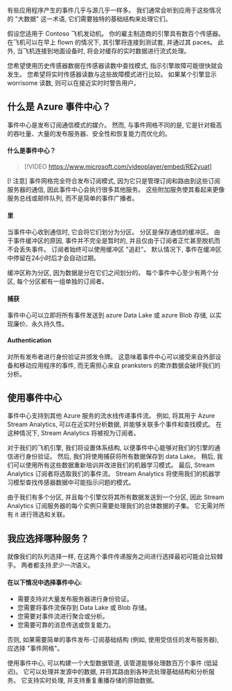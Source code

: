 有些应用程序产生的事件几乎与源几乎一样多。 我们通常会听到应用于这些情况的 "大数据" 这一术语, 它们需要独特的基础结构来处理它们。

假设您适用于 Contoso 飞机发动机。 你的雇主制造商的引擎具有数百个传感器。 在飞机可以在早上 flown 的情况下, 其引擎将连接到测试套, 并通过其 paces。 此外, 当飞机连接到地面设备时, 将会对缓存的实时数据进行流式处理。

您希望使用历史传感器数据在传感器读数中查找模式, 指示引擎故障可能很快就会发生。 您希望将实时传感器读数与这些故障模式进行比较。 如果某个引擎显示 worrisome 读数, 则可以在接近实时时警告用户。

## <a name="what-is-azure-event-hubs"></a>什么是 Azure 事件中心？
事件中心是发布订阅通信模式的媒介。 然而, 与事件网格不同的是, 它是针对极高的吞吐量、大量的发布服务器、安全性和恢复能力而优化的。

#### <a name="what-is-an-event-hub"></a>什么是事件中心？

> [!VIDEO https://www.microsoft.com/videoplayer/embed/RE2yuat]

[! 注意] 事件网格完全符合发布订阅模式, 因为它只是管理订阅和路由到这些订阅服务器的通信, 因此事件中心会执行很多其他服务。 这些附加服务使其看起来更像服务总线或邮件队列, 而不是简单的事件广播者。

#### <a name="partitions"></a>里
当事件中心收到通信时, 它会将它们划分为分区。 分区是保存通信的缓冲区。 由于事件缓冲区的原因, 事件并不完全是暂时的, 并且仅由于订阅者正忙甚至脱机而不会丢失事件。 订阅者始终可以使用缓冲区 "追赶"。 默认情况下, 事件在缓冲区中停留在24小时后才会自动过期。

缓冲区称为分区, 因为数据是分在它们之间划分的。 每个事件中心至少有两个分区, 每个分区都有一组单独的订阅者。

#### <a name="capture"></a>捕获
事件中心可以立即将所有事件发送到 azure Data Lake 或 azure Blob 存储, 以实现廉价、永久持久性。

#### <a name="authentication"></a>Authentication
对所有发布者进行身份验证并颁发令牌。 这意味着事件中心可以接受来自外部设备和移动应用程序的事件, 而无需担心来自 pranksters 的欺诈数据会破坏我们的分析。 

## <a name="using-event-hubs"></a>使用事件中心
事件中心支持到其他 Azure 服务的流水线传递事件流。 例如, 将其用于 Azure Stream Analytics, 可以在近实时分析数据, 并能够关联多个事件和查找模式。 在这种情况下, Stream Analytics 将被视为订阅者。

对于我们的飞机引擎, 我们将设置体系结构, 以便事件中心能够对我们的引擎的通信进行身份验证。 然后, 我们将使用捕获将所有数据保存到 data Lake。 稍后, 我们可以使用所有这些数据重新培训并改进我们的机器学习模式。 最后, Stream Analytics 订阅者将选取我们的事件流。 Stream Analytics 将使用我们的机器学习模型查找传感器数据中可能指示问题的模式。

由于我们有多个分区, 并且每个引擎仅将其所有数据发送到一个分区, 因此 Stream Analytics 订阅服务器的每个实例只需要处理我们的总体数据的子集。 它无需对所有 it 进行筛选和关联。

## <a name="which-service-should-i-choose"></a>我应选择哪种服务？
就像我们的队列选择一样, 在这两个事件传递服务之间进行选择最初可能会比较棘手。 两者都支持*至少一次*语义。

#### <a name="choose-event-hubs-if"></a>在以下情况中选择事件中心:  

- 需要支持对大量发布服务器进行身份验证。
- 您需要将事件流保存到 Data Lake 或 Blob 存储。
- 您需要对事件流进行聚合或分析。
- 您需要可靠的消息传送或恢复能力。  

否则, 如果需要简单的事件发布-订阅基础结构 (例如, 使用受信任的发布服务器), 应选择 "事件网格"。

使用事件中心, 可以构建一个大型数据管道, 该管道能够处理数百万个事件 (低延迟)。 它可以处理并发源中的数据, 并将其路由到各种流处理基础结构和分析服务。 它支持实时处理, 并支持重复重播存储的原始数据。 